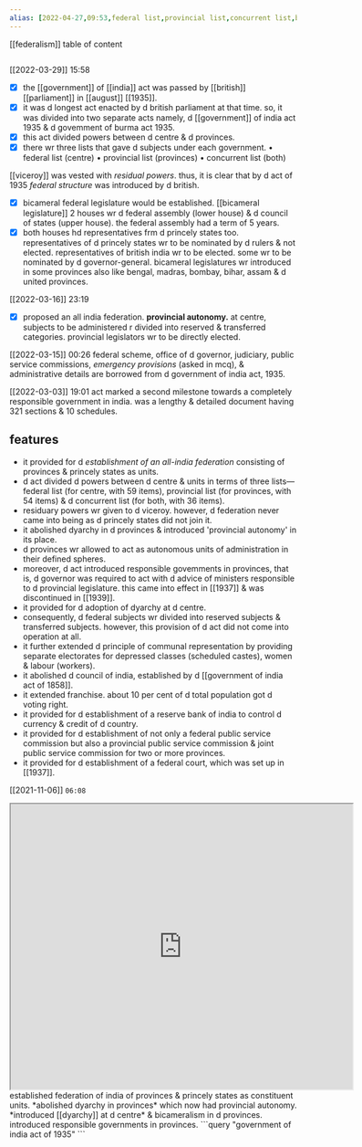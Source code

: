 ```yaml
---
alias: [2022-04-27,09:53,federal list,provincial list,concurrent list,bicameralism,dominion status,abolished dyarchy,federal court,,,]
---
```

[[federalism]]
table of content
```toc
```
[[2022-03-29]] 15:58
- [x] the [[government]] of [[india]] act was passed by [[british]] [[parliament]] in [[august]] [[1935]].
- [x] it was d longest act enacted by d british parliament at that time.
so, it was divided into two separate acts namely, d [[government]] of india act 1935 & d govemment of burma act 1935.
- [x] this act divided powers between d centre & d provinces.
- [x] there wr three lists that gave d subjects under each government.
• federal list (centre)
• provincial list (provinces)
• concurrent list (both)

[[viceroy]] was vested with *residual powers*.
thus, it is clear that by d act of 1935 *federal structure* was introduced by d british.
- [x] bicameral federal legislature would be established. [[bicameral legislature]]
2 houses wr d federal assembly (lower house) & d council of states (upper house).
the federal assembly had a term of 5 years.
- [x] both houses hd representatives frm d princely states too.
representatives of d princely states wr to be nominated by d rulers & not elected.
representatives of british india wr to be elected. some wr to be nominated by d governor-general.
bicameral legislatures wr introduced in some provinces also like bengal, madras, bombay, bihar, assam & d united provinces.

[[2022-03-16]] 23:19
- [x] proposed an all india federation.
**provincial autonomy.**
at centre, subjects to be administered r divided into reserved & transferred categories.
provincial legislators wr to be directly elected.

[[2022-03-15]] 00:26
federal scheme, office of d governor, judiciary, public service commissions, *emergency provisions* (asked in mcq), & administrative details are borrowed from d government of india act, 1935.

[[2022-03-03]] 19:01
act marked a second milestone towards a completely responsible government in india.
was a lengthy & detailed document having 321 sections & 10 schedules.
## features
- it provided for d *establishment of an all-india federation* consisting of provinces & princely states as units.
- d act divided d powers between d centre & units in terms of three lists—federal list (for centre, with 59 items), provincial list (for provinces, with 54 items) & d concurrent list (for both, with 36 items).
- residuary powers wr given to d viceroy. however, d federation never came into being as d princely states did not join it.
- it abolished dyarchy in d provinces & introduced 'provincial autonomy' in its place.
- d provinces wr allowed to act as autonomous units of administration in their defined spheres.
- moreover, d act introduced responsible govemments in provinces, that is, d governor was required to act with d advice of ministers responsible to d provincial legislature. this came into effect in [[1937]] & was discontinued in [[1939]].
- it provided for d adoption of dyarchy at d centre.
- consequently, d federal subjects wr divided into reserved subjects & transferred subjects. however, this provision of d act did not come into operation at all.
- it further extended d principle of communal representation by providing separate electorates for depressed classes (scheduled castes), women & labour (workers).
- it abolished d council of india, established by d [[government of india act of 1858]].
- it extended franchise. about 10 per cent of d total population got d voting right.
- it provided for d establishment of a reserve bank of india to control d currency & credit of d country.
- it provided for d establishment of not only a federal public service commission but also a provincial public service commission & joint public service commission for two or more provinces.
- it provided for d establishment of a federal court, which was set up in [[1937]].

[[2021-11-06]]  `06:08`
<iframe src="https://byjus.com/free-ias-prep/government-of-india-act-1935/" width="600" height="500" ></iframe>
established federation of india of provinces & princely states as constituent units.
*abolished dyarchy in provinces* which now had provincial autonomy.
*introduced [[dyarchy]] at d centre* & bicameralism in d provinces.
introduced responsible governments in provinces.
```query
"government of india act of 1935"
```
